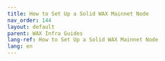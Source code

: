 ```yaml
---
title: How to Set Up a Solid WAX Mainnet Node
nav_order: 144
layout: default
parent: WAX Infra Guides
lang-ref: How to Set Up a Solid WAX Mainnet Node
lang: en
---
```

